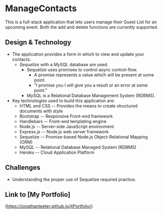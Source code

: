 # ManageContacts
This is a full-stack application that lets users manage their Guest List for an upcoming event. Both the add and delete functions are currently supported.

## Design & Technology
* The application provides a form in which to view and update your contacts.
    * _Sequelize_ with a _MySQL_ database are used.
        * Sequelize uses promises to control async control-flow.
            * A promise represents a value which will be present at some point.
            * "I promise you I will give you a result or an error at some point."
        * MySQL is a Relational Database Management System (RDBMS).
* Key technologies used to build this application are:
    * HTML and CSS -- Provides the means to create structured documents with style
    * Bootstrap -- Responsive Front-end framework
    * Handlebars -- Front-end templating engine
    * Node.js -- Server-side JavaScript environment
    * Express.js -- Node.js web server framework
    * Sequelize -- Promise-based Node.js Object-Relational Mapping (ORM)
    * MySQL -- Relational Database Managed System (RDBMS)
    * Heroku -- Cloud Application Platform

## Challenges
* Understanding the proper use of Sequelize required practice.

## Link to [My Portfolio] 
(https://jonathanteeter.github.io/jtPortfolio/)